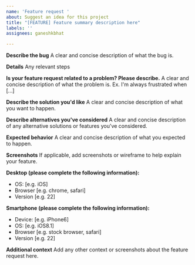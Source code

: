 ```yaml
---
name: 'Feature request '
about: Suggest an idea for this project
title: "[FEATURE] Feature summary description here"
labels: ''
assignees: ganeshkbhat

---
```


**Describe the bug**
A clear and concise description of what the bug is.

**Details**
Any relevant steps

**Is your feature request related to a problem? Please describe.**
A clear and concise description of what the problem is. Ex. I'm always frustrated when [...]

**Describe the solution you'd like**
A clear and concise description of what you want to happen.

**Describe alternatives you've considered**
A clear and concise description of any alternative solutions or features you've considered.

**Expected behavior**
A clear and concise description of what you expected to happen.

**Screenshots**
If applicable, add screenshots or wireframe to help explain your feature.

**Desktop (please complete the following information):**
 - OS: [e.g. iOS]
 - Browser [e.g. chrome, safari]
 - Version [e.g. 22]

**Smartphone (please complete the following information):**
 - Device: [e.g. iPhone6]
 - OS: [e.g. iOS8.1]
 - Browser [e.g. stock browser, safari]
 - Version [e.g. 22]

**Additional context**
Add any other context or screenshots about the feature request here.

